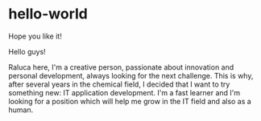 # hello-world
Hope you like it!

Hello guys!

Raluca here, I'm a creative person, passionate about innovation and personal development, always looking for the next challenge.
This is why, after several years in the chemical field, I decided that I want to try something new: IT application development.
I'm a fast learner and I'm looking for a position which will help me grow in the IT field and also as a human.

